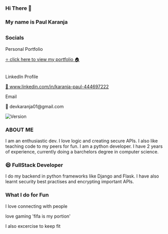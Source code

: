 ### Hi There 👋 

### My name is Paul Karanja<h2>

### Socials
<p>Personal Portfolio</p>
<a href="https://paulkaranja.netlify.app/">  ⭐️ click here to view my portfolio 🏠 </a>
<br><br>
<p>LinkedIn Profile</p>
<a href="www.linkedin.com/in/karanja-paul-444697222"> 👀 www.linkedin.com/in/karanja-paul-444697222</a>
<br>
<p> Email </p>
<p>📩  devkaranja01@gmail.com </p>
<p>
  <img alt="Version" src="https://img.shields.io/badge/version-1.01-blue.svg?cacheSeconds=2592000" />
</p>

### ABOUT ME 
I am an enthusiastic dev. I love logic and creating secure APIs. I also like teaching code to my peers for fun. I am a python developer.
I have 2 years of experience, currently doing a barchelors degree in computer science.

### 😄 FullStack Developer
I do my backend in python frameworks like Django and Flask. I have also learnt security best practises and encrypting important APIs.

### What I do for Fun
<p> I love connecting with people </p>
<p> love gaming 'fifa is my portion' </p>
<p> I also excercise to keep fit </p>
